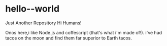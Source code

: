 # hello--world
Just Another Repository
Hi Humans!

Onos here,i like Node.js and coffescript (that's what i'm made of!).
i've had tacos on the moon and find them far superior to Earth tacos.
